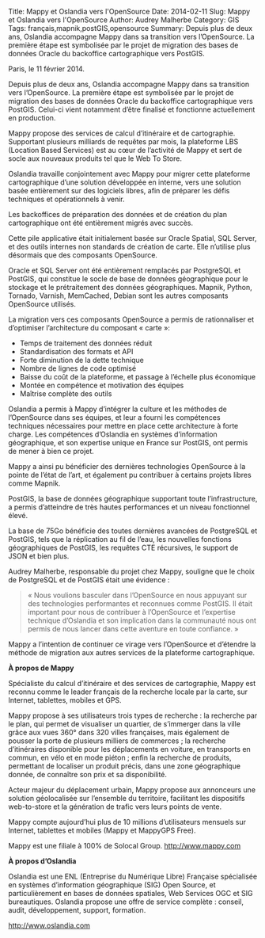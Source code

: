 Title: Mappy et Oslandia vers l'OpenSource
Date: 2014-02-11
Slug: Mappy et Oslandia vers l'OpenSource
Author: Audrey Malherbe
Category: GIS
Tags: français,mapnik,postGIS,opensource
Summary: Depuis plus de deux ans, Oslandia accompagne Mappy dans sa transition vers l’OpenSource. La première étape est symbolisée par le projet de migration des bases de données Oracle du backoffice cartographique vers PostGIS.


Paris, le 11 février 2014.

Depuis plus de deux ans, Oslandia accompagne Mappy dans sa transition vers l’OpenSource. La première étape est symbolisée par le projet de migration des bases de données Oracle du backoffice cartographique vers PostGIS. Celui-ci vient notamment d’être finalisé et fonctionne actuellement en production.

Mappy propose des services de calcul d’itinéraire et de cartographie. Supportant plusieurs milliards de requêtes par mois, la plateforme LBS (Location Based Services) est au cœur de l’activité de Mappy et sert de socle aux nouveaux produits tel que le Web To Store.

Oslandia travaille conjointement avec Mappy pour migrer cette plateforme cartographique d’une solution développée en interne, vers une solution basée entièrement sur des logiciels libres, afin de préparer les défis techniques et opérationnels à venir.

Les backoffices de préparation des données et de création du plan cartographique ont été entièrement migrés avec succès.

Cette pile applicative était initialement basée sur Oracle Spatial, SQL Server, et des outils internes non standards de création de carte. Elle n’utilise plus désormais que des composants OpenSource.

Oracle et SQL Server ont été entièrement remplacés par PostgreSQL et PostGIS, qui constitue le socle de base de données géographique pour le stockage et le prétraitement des données géographiques. Mapnik, Python, Tornado, Varnish, MemCached, Debian sont les autres composants OpenSource utilisés.

La migration vers ces composants OpenSource a permis de rationnaliser et d’optimiser l’architecture du composant « carte »:

* Temps de traitement des données réduit
* Standardisation des formats et API
* Forte diminution de la dette technique
* Nombre de lignes de code optimisé
* Baisse du coût de la plateforme, et passage à l’échelle plus économique
* Montée en compétence et motivation des équipes
* Maîtrise complète des outils

Oslandia a permis à Mappy d’intégrer la culture et les méthodes de l’OpenSource dans ses équipes, et leur a fourni les compétences techniques nécessaires pour mettre en place cette architecture à forte charge. Les compétences d’Oslandia en systèmes d’information géographique, et son expertise unique en France sur PostGIS, ont permis de mener à bien ce projet.

Mappy a ainsi pu bénéficier des dernières technologies OpenSource à la pointe de l’état de l’art, et également pu contribuer à certains projets libres comme Mapnik.

PostGIS, la base de données géographique supportant toute l’infrastructure, a permis d’atteindre de très hautes performances et un niveau fonctionnel élevé.

La base de 75Go bénéficie des toutes dernières avancées de PostgreSQL et PostGIS, tels que la réplication au fil de l’eau, les nouvelles fonctions géographiques de PostGIS, les requêtes CTE récursives, le support de JSON et bien plus.

Audrey Malherbe, responsable du projet chez Mappy, souligne que le choix de PostgreSQL et de PostGIS était une évidence :
>« Nous voulions basculer dans l’OpenSource en nous appuyant sur des technologies performantes et reconnues comme PostGIS. Il était important pour nous de contribuer à l’OpenSource et l’expertise technique d’Oslandia et son implication dans la communauté nous ont permis de nous lancer dans cette aventure en toute confiance. »

Mappy a l’intention de continuer ce virage vers l’OpenSource et d’étendre la méthode de migration aux autres services de la plateforme cartographique.



**À propos de Mappy**

Spécialiste du calcul d’itinéraire et des services de cartographie, Mappy est reconnu comme le leader français de la recherche locale par la carte, sur Internet, tablettes, mobiles et GPS.

Mappy propose à ses utilisateurs trois types de recherche : la recherche par le plan, qui permet de visualiser un quartier, de s’immerger dans la ville  grâce aux vues 360° dans 320 villes françaises, mais également de pousser la porte de plusieurs milliers de commerces ; la recherche d’itinéraires disponible pour les déplacements en voiture, en transports en commun, en vélo et en mode piéton ; enfin la recherche de produits, permettant de localiser un produit précis, dans une zone géographique donnée, de connaître son prix et sa disponibilité.

Acteur majeur du déplacement urbain, Mappy propose aux annonceurs une solution géolocalisée sur l’ensemble du territoire, facilitant les dispositifs web-to-store et la génération de trafic vers leurs points de vente.

Mappy compte aujourd’hui plus de 10 millions d’utilisateurs mensuels sur Internet, tablettes et mobiles (Mappy et MappyGPS Free).

Mappy est une filiale à 100% de Solocal Group. <http://www.mappy.com>

**À propos d’Oslandia**

Oslandia est une ENL (Entreprise du Numérique Libre) Française spécialisée en systèmes d’information géographique (SIG) Open Source, et particulièrement en bases de données spatiales, Web Services OGC et SIG bureautiques. Oslandia propose une offre de service complète : conseil, audit, développement, support, formation.

<http://www.oslandia.com>
